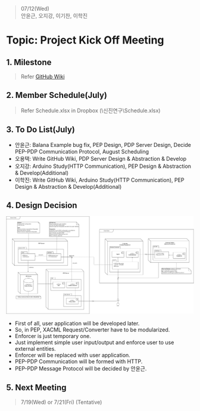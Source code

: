 > 07/12(Wed)  
안윤근, 오지강, 이기찬, 이학진

# Topic: Project Kick Off Meeting

## 1. Milestone
> Refer [GitHub Wiki](https://github.com/SELab-IoT/IoT-Documents/wiki#2-milestone)

## 2. Member Schedule(July)
> Refer Schedule.xlsx in Dropbox (\신진연구\Schedule.xlsx)

## 3. To Do List(July)
+ 안윤근: Balana Example bug fix, PEP Design, PDP Server Design, Decide PEP-PDP Communication Protocol, August Scheduling
+ 오용택: Write GitHub Wiki, PDP Server Design & Abstraction & Develop
+ 오지강: Arduino Study(HTTP Communication), PEP Design & Abstraction & Develop(Additional)
+ 이학진: Write GitHub Wiki, Arduino Study(HTTP Communication), PEP Design & Abstraction & Develop(Additional)

## 4. Design Decision
![Overall Deployment Diagram](https://github.com/SELab-IoT/IoT-Documents/blob/master/Diagrams/Deployment%20Diagram/overall.png?raw=true)
+ First of all, user application will be developed later.
+ So, in PEP, XACML Request/Converter have to be modularized.
+ Enforcer is just temporary one. 
+ Just implement simple user input/output and enforce user to use external entities.
+ Enforcer will be replaced with user application.
+ PEP-PDP Communication will be formed with HTTP.
+ PEP-PDP Message Protocol will be decided by 안윤근.

## 5. Next Meeting
> 7/19(Wed) or 7/21(Fri) (Tentative)
